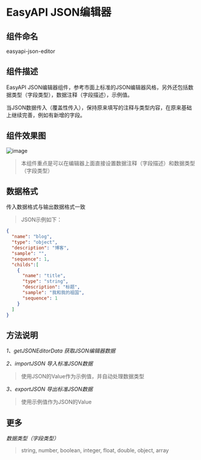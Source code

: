 # EasyAPI JSON编辑器

## 组件命名

easyapi-json-editor

## 组件描述

EasyAPI JSON编辑器组件，参考市面上标准的JSON编辑器风格，另外还包括数据类型（字段类型），数据注释（字段描述），示例值。

当JSON数据传入（覆盖性传入），保持原来填写的注释与类型内容，在原来基础上继续完善，例如有新增的字段。

## 组件效果图
![image](https://qiniu.easyapi.com/easyapi-json-editor.png)

> 本组件重点是可以在编辑器上面直接设置数据注释（字段描述）和数据类型（字段类型）

## 数据格式

传入数据格式与输出数据格式一致

> JSON示例如下：
```json
{
  "name": "blog",
  "type": "object",      
  "description": "博客",
  "sample": "",
  "sequence": 1,
  "childs":[
    {
      "name": "title",
      "type": "string",
      "description": "标题",
      "sample": "我和我的祖国",
      "sequence": 1
    }
  ]
}
```

## 方法说明

*1、getJSONEditorData 获取JSON编辑器数据*

*2、importJSON 导入标准JSON数据*
> 使用JSON的Value作为示例值，并自动处理数据类型

*3、exportJSON 导出标准JSON数据*
> 使用示例值作为JSON的Value

## 更多

*数据类型（字段类型）*
> string, number, boolean, integer, float, double, object, array